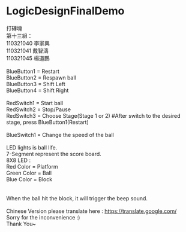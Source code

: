 # LogicDesignFinalDemo
打磚塊
<br>第十三組：
<br>110321040 李家興
<br>110321041 戴智濤
<br>110321045 楊道鵬
<br>
<br>BlueButton1 = Restart
<br>BlueButton2 = Respawn ball
<br>BlueButton3 = Shift Left
<br>BlueButton4 = Shift Right
<br>
<br>RedSwitch1 = Start ball
<br>RedSwitch2 = Stop/Pause
<br>RedSwitch3 = Choose Stage(Stage 1 or 2) #After switch to the desired stage, press BlueButton1(Restart)
<br>
<br>BlueSwitch1 = Change the speed of the ball
<br>
<br>LED lights is ball life.
<br>7-Segment represent the score board.
<br>8X8 LED :
<br>          Red Color = Platform
<br>          Green Color = Ball
<br>          Blue Color = Block
<br>      
<br>When the ball hit the block, it will trigger the beep sound.
<br>
<br>Chinese Version please translate here : https://translate.google.com/ 
<br>Sorry for the inconvenience :)
<br>Thank You~
